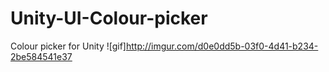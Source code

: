 # Unity-UI-Colour-picker
Colour picker for Unity
![gif]http://imgur.com/d0e0dd5b-03f0-4d41-b234-2be584541e37
